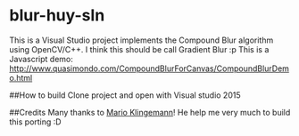 # blur-huy-sln
This is a Visual Studio project implements the Compound Blur algorithm using OpenCV/C++.
I think this should be call Gradient Blur :p
This is a Javascript demo: http://www.quasimondo.com/CompoundBlurForCanvas/CompoundBlurDemo.html

##How to build
Clone project and open with Visual studio 2015

##Credits
Many thanks to [Mario Klingemann](https://www.facebook.com/mario.klingemann)! He help me very much to build this porting :D


